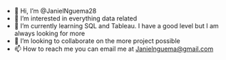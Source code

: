 - 👋 Hi, I’m @JanielNguema28
- 👀 I’m interested in everything data related
- 🌱 I’m currently learning SQL and Tableau. I have a good level but I am always looking for more
- 💞️ I’m looking to collaborate on the more project possible
- 📫 How to reach me you can email me at Janielnguema@gmail.com

<!---
JanielNguema28/JanielNguema28 is a ✨ special ✨ repository because its `README.md` (this file) appears on your GitHub profile.
You can click the Preview link to take a look at your changes.
--->
